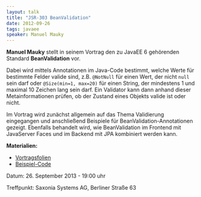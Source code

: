 ```yaml
---
layout: talk
title: "JSR-303 BeanValidation"
date: 2012-09-26
tags: javaee
speaker: Manuel Mauky
---
```


**Manuel Mauky** stellt in seinem Vortrag den zu JavaEE 6 gehörenden Standard **BeanValidation** vor.

Dabei wird mittels Annotationen im Java-Code bestimmt, welche Werte für bestimmte Felder valide sind, z.B. `@NotNull` für einen Wert, der nicht `null` sein darf oder `@Size(min=1, max=20)` für einen String, der mindestens 1 und maximal 10 Zeichen lang sein darf.
Ein Validator kann dann anhand dieser Metainformationen prüfen, ob der Zustand eines Objekts valide ist oder nicht. 

Im Vortrag wird zunächst allgemein auf das Thema Validierung eingegangen und anschließend Beispiele für BeanValidation-Annotationen gezeigt. Ebenfalls behandelt wird, wie BeanValidation im Frontend mit JavaServer Faces und im Backend mit JPA kombiniert werden kann.


**Materialien:**

+ [Vortragsfolien](/downloads/juggr_beanvalidation.pdf)
+ [Beispiel-Code](https://github.com/lestard/juggr_BeanValidation)

Datum: 26. September 2013 - 19:00 uhr

Treffpunkt: Saxonia Systems AG, Berliner Straße 63